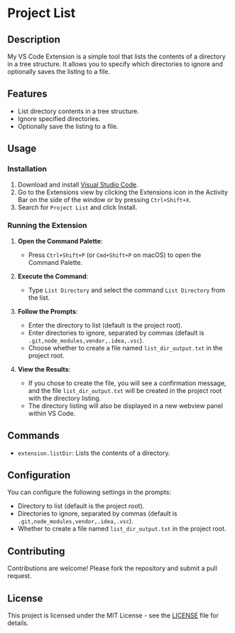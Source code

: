 # Project List

## Description

My VS Code Extension is a simple tool that lists the contents of a directory in a tree structure. It allows you to specify which directories to ignore and optionally saves the listing to a file.

## Features

- List directory contents in a tree structure.
- Ignore specified directories.
- Optionally save the listing to a file.

## Usage

### Installation

1. Download and install [Visual Studio Code](https://code.visualstudio.com/).
2. Go to the Extensions view by clicking the Extensions icon in the Activity Bar on the side of the window or by pressing `Ctrl+Shift+X`.
3. Search for `Project List` and click Install.

### Running the Extension
1. **Open the Command Palette**:
    - Press `Ctrl+Shift+P` (or `Cmd+Shift+P` on macOS) to open the Command Palette.

2. **Execute the Command**:
    - Type `List Directory` and select the command `List Directory` from the list.

3. **Follow the Prompts**:
    - Enter the directory to list (default is the project root).
    - Enter directories to ignore, separated by commas (default is `.git,node_modules,vendor,.idea,.vsc`).
    - Choose whether to create a file named `list_dir_output.txt` in the project root.

4. **View the Results**:
    - If you chose to create the file, you will see a confirmation message, and the file `list_dir_output.txt` will be created in the project root with the directory listing.
    - The directory listing will also be displayed in a new webview panel within VS Code.


## Commands

- `extension.listDir`: Lists the contents of a directory.

## Configuration

You can configure the following settings in the prompts:
- Directory to list (default is the project root).
- Directories to ignore, separated by commas (default is `.git,node_modules,vendor,.idea,.vsc`).
- Whether to create a file named `list_dir_output.txt` in the project root.

## Contributing

Contributions are welcome! Please fork the repository and submit a pull request.

## License

This project is licensed under the MIT License - see the [LICENSE](https://github.com/drossan/plugin-project-list-vscode) file for details.
